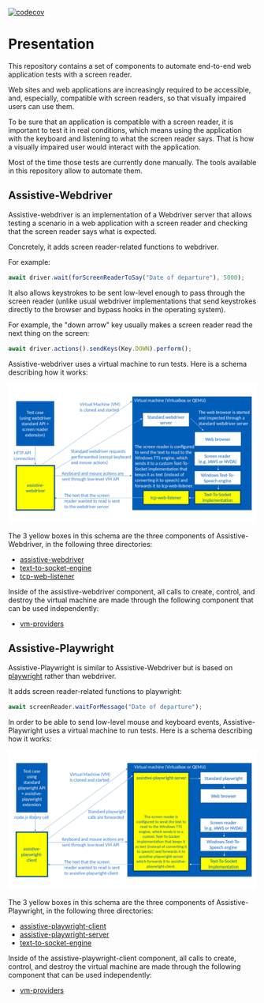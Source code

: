 [![codecov](https://codecov.io/gh/AmadeusITGroup/Assistive-Webdriver/branch/master/graph/badge.svg)](https://codecov.io/gh/AmadeusITGroup/Assistive-Webdriver)

# Presentation

This repository contains a set of components to automate end-to-end web application tests with a screen reader.

Web sites and web applications are increasingly required to be accessible, and, especially, compatible with screen readers, so that visually impaired users can use them.

To be sure that an application is compatible with a screen reader, it is important to test it in real conditions, which means using the application with the keyboard and listening to what the screen reader says. That is how a visually impaired user would interact with the application.

Most of the time those tests are currently done manually. The tools available in this repository allow to automate them.

## Assistive-Webdriver

Assistive-webdriver is an implementation of a Webdriver server that allows testing a scenario in a web application with a screen reader and checking that the screen reader says what is expected.

Concretely, it adds screen reader-related functions to webdriver.

For example:

```js
await driver.wait(forScreenReaderToSay("Date of departure"), 5000);
```

It also allows keystrokes to be sent low-level enough to pass through the screen reader (unlike usual webdriver implementations that send keystrokes directly to the browser and bypass hooks in the operating system).

For example, the "down arrow" key usually makes a screen reader read the next thing on the screen:

```js
await driver.actions().sendKeys(Key.DOWN).perform();
```

Assistive-webdriver uses a virtual machine to run tests. Here is a schema describing how it works:

![Architecture of Assistive-Webdriver](components/assistive-webdriver/architecture.png)

The 3 yellow boxes in this schema are the three components of Assistive-Webdriver, in the following three directories:

- [assistive-webdriver](components/assistive-webdriver)
- [text-to-socket-engine](components/text-to-socket-engine)
- [tcp-web-listener](components/tcp-web-listener)

Inside of the assistive-webdriver component, all calls to create, control, and destroy the virtual machine are made through the following component that can be used independently:

- [vm-providers](components/vm-providers)

## Assistive-Playwright

Assistive-Playwright is similar to Assistive-Webdriver but is based on [playwright](https://playwright.dev/) rather than webdriver.

It adds screen reader-related functions to playwright:

```js
await screenReader.waitForMessage("Date of departure");
```

In order to be able to send low-level mouse and keyboard events, Assistive-Playwright uses a virtual machine to run tests.
Here is a schema describing how it works:

![Architecture of Assistive-Playwright](components/assistive-playwright-client/architecture.png)

The 3 yellow boxes in this schema are the three components of Assistive-Playwright, in the following three directories:

- [assistive-playwright-client](components/assistive-playwright-client)
- [assistive-playwright-server](components/assistive-playwright-server)
- [text-to-socket-engine](components/text-to-socket-engine)

Inside of the assistive-playwright-client component, all calls to create, control, and destroy the virtual machine are made through the following component that can be used independently:

- [vm-providers](components/vm-providers)

